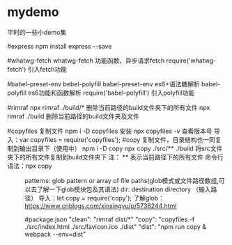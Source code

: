 # mydemo
平时的一些小demo集

#express 
npm install express --save

#whatwg-fetch
whatwg-fetch 功能函数，异步请求fetch
require('whatwg-fetch') 引入fetch功能


#babel-preset-env bebel-polyfill
babel-preset-env es6+语法糖解析
babel-polyfill es6功能和函数解析
require('babel-polyfill') 引入polyfill功能


#rimraf
npx rimraf ./build/* 删除当前路径的build文件夹下的所有文件
npx rimraf ./build 删除当前路径的build文件夹及文件


#copyfiles  复制文件
npm i -D copyfiles 安装
npx copyfiles -v 查看版本号
导入：var copyfiles = require('copyfiles');
#copy 复制文件，目录结构也一同复制到输出目录下（使用中）
npm i -D copy
npx copy ./src/** ./build 将src文件夹下的所有文件复制到build文件夹下
注： ** 表示当前路径下的所有文件
命令行语法：npx copy <patterns> <dir> 
patterns: glob pattern or array of file paths(glob模式或文件路径数组,可以去了解一下glob模块包及其语法)
dir: destination directory （输入路径）
导入：let copy = require('copy');
了解glob：https://www.cnblogs.com/xinxingyu/p/5736244.html



#package.json
"clean": "rimraf dist/*"
"copy": "copyfiles -f ./src/index.html ./src/favicon.ico ./dist"
"dist": "npm run copy & webpack --env=dist"